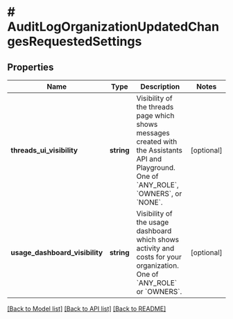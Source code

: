 # # AuditLogOrganizationUpdatedChangesRequestedSettings

## Properties

Name | Type | Description | Notes
------------ | ------------- | ------------- | -------------
**threads_ui_visibility** | **string** | Visibility of the threads page which shows messages created with the Assistants API and Playground. One of &#x60;ANY_ROLE&#x60;, &#x60;OWNERS&#x60;, or &#x60;NONE&#x60;. | [optional]
**usage_dashboard_visibility** | **string** | Visibility of the usage dashboard which shows activity and costs for your organization. One of &#x60;ANY_ROLE&#x60; or &#x60;OWNERS&#x60;. | [optional]

[[Back to Model list]](../../README.md#models) [[Back to API list]](../../README.md#endpoints) [[Back to README]](../../README.md)

